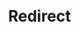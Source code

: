 ﻿---
layout: src/layouts/Redirect.astro
title: Redirect
redirect: https://yamldoc.liuyan.wang/docs/octopus-rest-api/octopus.server.exe-command-line/show-master-key
pubDate:  2023-01-01
navSearch: false
navSitemap: false
navMenu: false
---
